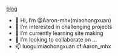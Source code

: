 [blog](blog.on-high.top)

- 👋 Hi, I’m @Aaron-mhx(miaohongxuan)
- 👀 I’m interested in challenging projects
- 🌱 I’m currently learning site making
- 💞️ I’m looking to collaborate on ...
- 📫 luogu:miaohongxuan cf:Aaron_mhx 

<!---
Aaron-mhx/Aaron-mhx is a ✨ special ✨ repository because its `README.md` (this file) appears on your GitHub profile.
You can click the Preview link to take a look at your changes.
--->
